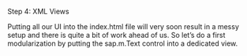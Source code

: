 Step 4: XML Views

Putting all our UI into the index.html file will very soon result in a messy setup and there is quite a bit of work ahead of us. So let’s do a first modularization by putting the sap.m.Text control into a dedicated view.
